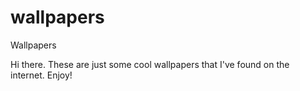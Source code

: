 # wallpapers
Wallpapers

Hi there.
These are just some cool wallpapers that I've found on the internet.
Enjoy!
